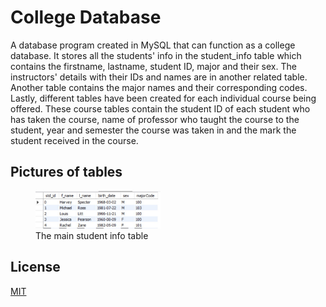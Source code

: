 # College Database

A database program created in MySQL that can function as a college database. It stores all the students' info in the student_info table which contains the firstname, lastname, student ID, major and their sex. The instructors' details with their IDs and names are in another related table. Another table contains the major names and their corresponding codes. Lastly, different tables have been created for each individual course being offered. These course tables contain the student ID of each student who has taken the course, name of professor who taught the course to the student, year and semester the course was taken in and the mark the student received in the course.

## Pictures of tables
<figure>
<img src="db_img/all student info.jpg" width="200">
  <figcaption> The main student info table </figcaption>
  </figure>

## License
[MIT](https://github.com/janus-tg/college_database/blob/master/LICENSE)
